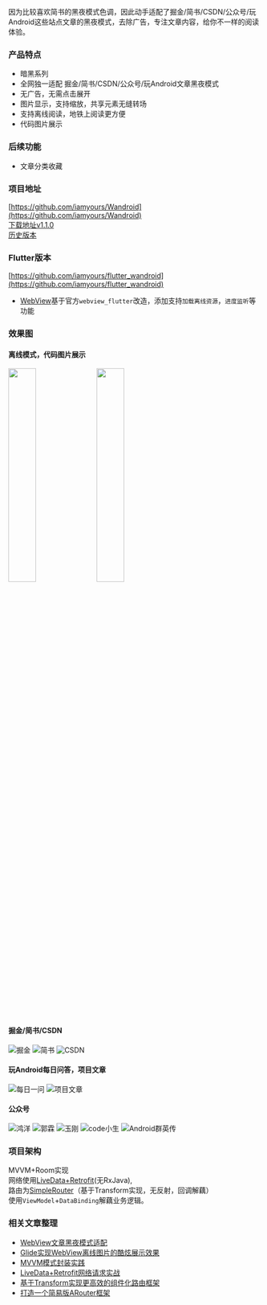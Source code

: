因为比较喜欢简书的黑夜模式色调，因此动手适配了掘金/简书/CSDN/公众号/玩Android这些站点文章的黑夜模式，去除广告，专注文章内容，给你不一样的阅读体验。

### 产品特点
- 暗黑系列
- 全网独一适配 掘金/简书/CSDN/公众号/玩Android文章黑夜模式
- 无广告，无需点击展开
- 图片显示，支持缩放，共享元素无缝转场
- 支持离线阅读，地铁上阅读更方便
- 代码图片展示
### 后续功能
- 文章分类收藏


### 项目地址
[https://github.com/iamyours/Wandroid](https://github.com/iamyours/Wandroid)<br/>
[下载地址v1.1.0](https://github.com/iamyours/Wandroid/releases/download/v1.1.0/v1.1.0.apk)<br/>
[历史版本](https://github.com/iamyours/Wandroid/releases)<br/>

### Flutter版本
[https://github.com/iamyours/flutter_wandroid](https://github.com/iamyours/flutter_wandroid)
- [WebView](https://github.com/iamyours/webview_flutter)基于官方`webview_flutter`改造，添加支持`加载离线资源`，`进度监听`等功能

### 效果图
#### 离线模式，代码图片展示
<img src="https://github.com/iamyours/Wandroid/raw/master/screen/offline-image.gif" width="33%" style="float:left;margin-right:10px;"/>
<img src="https://github.com/iamyours/Wandroid/raw/master/screen/code.gif" width="33%"/>

#### 掘金/简书/CSDN
![掘金](https://github.com/iamyours/Wandroid/raw/master/screen/juejin.gif)
![简书](https://github.com/iamyours/Wandroid/blob/master/screen/jianshu.gif)
![CSDN](https://github.com/iamyours/Wandroid/raw/master/screen/csdn.gif)
#### 玩Android每日问答，项目文章
![每日一问](https://github.com/iamyours/Wandroid/raw/master/screen/wenda.gif)
![项目文章](https://github.com/iamyours/Wandroid/raw/master/screen/project.gif)
#### 公众号
![鸿洋](https://github.com/iamyours/Wandroid/raw/master/screen/wx-hongyang.gif)
![郭霖](https://github.com/iamyours/Wandroid/raw/master/screen/wx-guolin.gif)
![玉刚](https://github.com/iamyours/Wandroid/raw/master/screen/wx-yugang.gif)
![code小生](https://github.com/iamyours/Wandroid/raw/master/screen/wx-code.gif)
![Android群英传](https://github.com/iamyours/Wandroid/raw/master/screen/wx-qunyingzhuan.gif)

### 项目架构
MVVM+Room实现<br/>
网络使用[LiveData+Retrofit](https://juejin.im/post/5d56497f518825107c565d88)(无RxJava),<br/>
路由为[SimpleRouter](https://github.com/iamyours/SimpleRouter)（基于Transform实现，无反射，回调解藕）<br/>
使用`ViewModel`+`DataBinding`解藕业务逻辑。<br/>

### 相关文章整理
- [WebView文章黑夜模式适配](https://juejin.im/post/5d8655535188253f74438ae9)<br/>
- [Glide实现WebView离线图片的酷炫展示效果](https://juejin.im/post/5ef717966fb9a07e99508933)<br/>
- [MVVM模式封装实践](https://juejin.im/post/5d764e54e51d4561d044cd4b)<br/>
- [LiveData+Retrofit网络请求实战](https://juejin.im/post/5d56497f518825107c565d88)<br/>
- [基于Transform实现更高效的组件化路由框架](https://juejin.im/post/5cf35bde6fb9a07ed440e99a)<br/>
- [打造一个简易版ARouter框架](https://juejin.im/post/5cecce216fb9a07f04202904)<br/>
